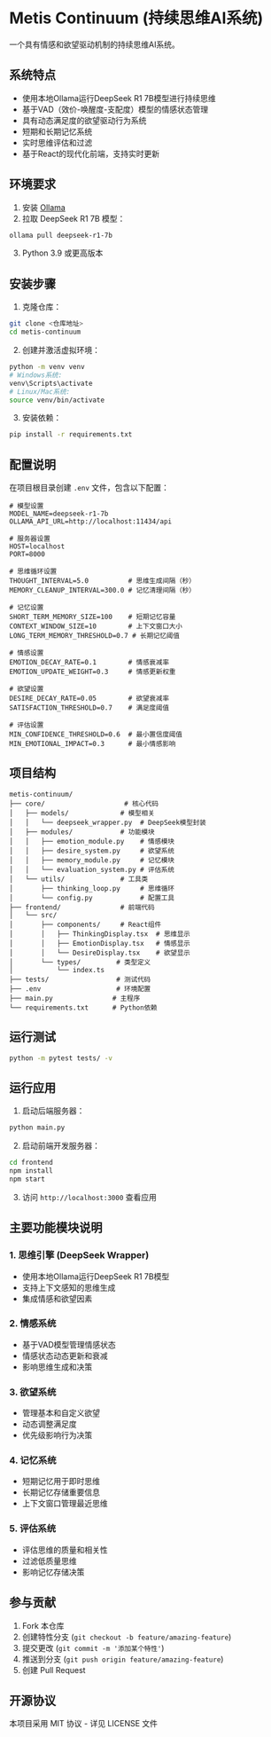 # Metis Continuum (持续思维AI系统)

一个具有情感和欲望驱动机制的持续思维AI系统。

## 系统特点

- 使用本地Ollama运行DeepSeek R1 7B模型进行持续思维
- 基于VAD（效价-唤醒度-支配度）模型的情感状态管理
- 具有动态满足度的欲望驱动行为系统
- 短期和长期记忆系统
- 实时思维评估和过滤
- 基于React的现代化前端，支持实时更新

## 环境要求

1. 安装 [Ollama](https://ollama.ai/)
2. 拉取 DeepSeek R1 7B 模型：
```bash
ollama pull deepseek-r1-7b
```
3. Python 3.9 或更高版本

## 安装步骤

1. 克隆仓库：
```bash
git clone <仓库地址>
cd metis-continuum
```

2. 创建并激活虚拟环境：
```bash
python -m venv venv
# Windows系统:
venv\Scripts\activate
# Linux/Mac系统:
source venv/bin/activate
```

3. 安装依赖：
```bash
pip install -r requirements.txt
```

## 配置说明

在项目根目录创建 `.env` 文件，包含以下配置：

```env
# 模型设置
MODEL_NAME=deepseek-r1-7b
OLLAMA_API_URL=http://localhost:11434/api

# 服务器设置
HOST=localhost
PORT=8000

# 思维循环设置
THOUGHT_INTERVAL=5.0          # 思维生成间隔（秒）
MEMORY_CLEANUP_INTERVAL=300.0 # 记忆清理间隔（秒）

# 记忆设置
SHORT_TERM_MEMORY_SIZE=100    # 短期记忆容量
CONTEXT_WINDOW_SIZE=10        # 上下文窗口大小
LONG_TERM_MEMORY_THRESHOLD=0.7 # 长期记忆阈值

# 情感设置
EMOTION_DECAY_RATE=0.1        # 情感衰减率
EMOTION_UPDATE_WEIGHT=0.3     # 情感更新权重

# 欲望设置
DESIRE_DECAY_RATE=0.05        # 欲望衰减率
SATISFACTION_THRESHOLD=0.7    # 满足度阈值

# 评估设置
MIN_CONFIDENCE_THRESHOLD=0.6  # 最小置信度阈值
MIN_EMOTIONAL_IMPACT=0.3      # 最小情感影响
```

## 项目结构

```
metis-continuum/
├── core/                    # 核心代码
│   ├── models/             # 模型相关
│   │   └── deepseek_wrapper.py  # DeepSeek模型封装
│   ├── modules/            # 功能模块
│   │   ├── emotion_module.py    # 情感模块
│   │   ├── desire_system.py     # 欲望系统
│   │   ├── memory_module.py     # 记忆模块
│   │   └── evaluation_system.py # 评估系统
│   └── utils/              # 工具类
│       ├── thinking_loop.py     # 思维循环
│       └── config.py            # 配置工具
├── frontend/               # 前端代码
│   └── src/
│       ├── components/     # React组件
│       │   ├── ThinkingDisplay.tsx  # 思维显示
│       │   ├── EmotionDisplay.tsx   # 情感显示
│       │   └── DesireDisplay.tsx    # 欲望显示
│       └── types/         # 类型定义
│           └── index.ts
├── tests/                 # 测试代码
├── .env                   # 环境配置
├── main.py               # 主程序
└── requirements.txt      # Python依赖
```

## 运行测试

```bash
python -m pytest tests/ -v
```

## 运行应用

1. 启动后端服务器：
```bash
python main.py
```

2. 启动前端开发服务器：
```bash
cd frontend
npm install
npm start
```

3. 访问 `http://localhost:3000` 查看应用

## 主要功能模块说明

### 1. 思维引擎 (DeepSeek Wrapper)
- 使用本地Ollama运行DeepSeek R1 7B模型
- 支持上下文感知的思维生成
- 集成情感和欲望因素

### 2. 情感系统
- 基于VAD模型管理情感状态
- 情感状态动态更新和衰减
- 影响思维生成和决策

### 3. 欲望系统
- 管理基本和自定义欲望
- 动态调整满足度
- 优先级影响行为决策

### 4. 记忆系统
- 短期记忆用于即时思维
- 长期记忆存储重要信息
- 上下文窗口管理最近思维

### 5. 评估系统
- 评估思维的质量和相关性
- 过滤低质量思维
- 影响记忆存储决策

## 参与贡献

1. Fork 本仓库
2. 创建特性分支 (`git checkout -b feature/amazing-feature`)
3. 提交更改 (`git commit -m '添加某个特性'`)
4. 推送到分支 (`git push origin feature/amazing-feature`)
5. 创建 Pull Request

## 开源协议

本项目采用 MIT 协议 - 详见 LICENSE 文件
